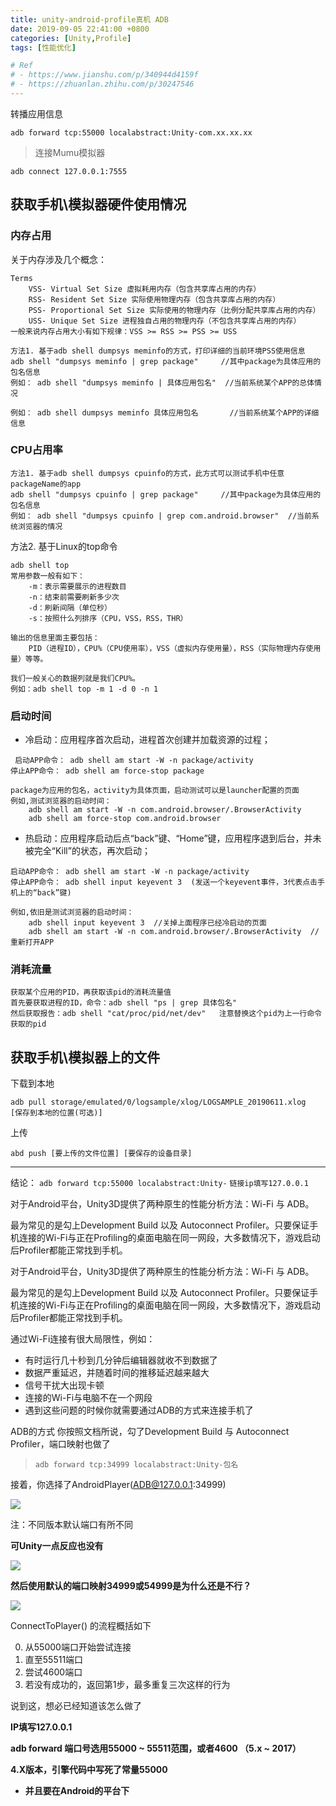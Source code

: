 ```yaml
---
title: unity-android-profile真机 ADB
date: 2019-09-05 22:41:00 +0800
categories: [Unity,Profile]
tags: [性能优化]

# Ref
# - https://www.jianshu.com/p/340944d4159f
# - https://zhuanlan.zhihu.com/p/30247546
---
```


转播应用信息

`adb forward tcp:55000 localabstract:Unity-com.xx.xx.xx`


> 连接Mumu模拟器

```
adb connect 127.0.0.1:7555
```

## 获取手机\模拟器硬件使用情况

### 内存占用

关于内存涉及几个概念：
```
Terms
    VSS- Virtual Set Size 虚拟耗用内存（包含共享库占用的内存）
    RSS- Resident Set Size 实际使用物理内存（包含共享库占用的内存）
    PSS- Proportional Set Size 实际使用的物理内存（比例分配共享库占用的内存）
    USS- Unique Set Size 进程独自占用的物理内存（不包含共享库占用的内存）
一般来说内存占用大小有如下规律：VSS >= RSS >= PSS >= USS
```

```
方法1. 基于adb shell dumpsys meminfo的方式，打印详细的当前环境PSS使用信息
adb shell "dumpsys meminfo | grep package"     //其中package为具体应用的包名信息
例如： adb shell "dumpsys meminfo | 具体应用包名"  //当前系统某个APP的总体情况

例如： adb shell dumpsys meminfo 具体应用包名       //当前系统某个APP的详细信息
```

### CPU占用率
```
方法1. 基于adb shell dumpsys cpuinfo的方式，此方式可以测试手机中任意packageName的app
adb shell "dumpsys cpuinfo | grep package"     //其中package为具体应用的包名信息
例如： adb shell "dumpsys cpuinfo | grep com.android.browser"  //当前系统浏览器的情况
```
方法2. 基于Linux的top命令
```
adb shell top
常用参数一般有如下：
    -m：表示需要展示的进程数目
    -n：结束前需要刷新多少次
    -d：刷新间隔（单位秒）
    -s：按照什么列排序（CPU，VSS，RSS，THR）

输出的信息里面主要包括：
    PID（进程ID），CPU%（CPU使用率），VSS（虚拟内存使用量），RSS（实际物理内存使用量）等等。

我们一般关心的数据列就是我们CPU%。
例如：adb shell top -m 1 -d 0 -n 1
```
### 启动时间

 - 冷启动：应用程序首次启动，进程首次创建并加载资源的过程；
```
 启动APP命令： adb shell am start -W -n package/activity
停止APP命令： adb shell am force-stop package

package为应用的包名，activity为具体页面，启动测试可以是launcher配置的页面
例如,测试浏览器的启动时间：
    adb shell am start -W -n com.android.browser/.BrowserActivity
    adb shell am force-stop com.android.browser
```
 - 热启动：应用程序启动后点“back”键、“Home”键，应用程序退到后台，并未被完全“Kill”的状态，再次启动；
```
启动APP命令： adb shell am start -W -n package/activity
停止APP命令： adb shell input keyevent 3  (发送一个keyevent事件，3代表点击手机上的“back”键)

例如,依旧是测试浏览器的启动时间：
    adb shell input keyevent 3  //关掉上面程序已经冷启动的页面
    adb shell am start -W -n com.android.browser/.BrowserActivity  //重新打开APP
```

### 消耗流量

```
获取某个应用的PID，再获取该pid的消耗流量值
首先要获取进程的ID，命令：adb shell "ps | grep 具体包名"
然后获取报告：adb shell "cat/proc/pid/net/dev"   注意替换这个pid为上一行命令获取的pid
```


## 获取手机\模拟器上的文件

下载到本地

```
adb pull storage/emulated/0/logsample/xlog/LOGSAMPLE_20190611.xlog  [保存到本地的位置(可选)]
```

上传 

```
abd push [要上传的文件位置] [要保存的设备目录]  
```

----


结论： 
 `adb forward tcp:55000 localabstract:Unity-`
 `链接ip填写127.0.0.1`


对于Android平台，Unity3D提供了两种原生的性能分析方法：Wi-Fi 与 ADB。

最为常见的是勾上Development Build 以及 Autoconnect Profiler。只要保证手机连接的Wi-Fi与正在Profiling的桌面电脑在同一网段，大多数情况下，游戏启动后Profiler都能正常找到手机。

对于Android平台，Unity3D提供了两种原生的性能分析方法：Wi-Fi 与 ADB。

最为常见的是勾上Development Build 以及 Autoconnect Profiler。只要保证手机连接的Wi-Fi与正在Profiling的桌面电脑在同一网段，大多数情况下，游戏启动后Profiler都能正常找到手机。

通过Wi-Fi连接有很大局限性，例如：
 - 有时运行几十秒到几分钟后编辑器就收不到数据了
 - 数据严重延迟，并随着时间的推移延迟越来越大
 - 信号干扰大出现卡顿
 - 连接的Wi-Fi与电脑不在一个网段
 - 遇到这些问题的时候你就需要通过ADB的方式来连接手机了


ADB的方式
你按照文档所说，勾了Development Build 与 Autoconnect Profiler，端口映射也做了

> `adb forward tcp:34999 localabstract:Unity-包名`

接着，你选择了AndroidPlayer(ADB@127.0.0.1:34999)

![](https://fastly.jsdelivr.net/gh/Rootjhon/img_note@empty/16762621409261676262140621.png)

注：不同版本默认端口有所不同

**可Unity一点反应也没有**
 
![](https://fastly.jsdelivr.net/gh/Rootjhon/img_note@empty/16762621539161676262153035.png)

**然后使用默认的端口映射34999或54999是为什么还是不行？**


![](https://fastly.jsdelivr.net/gh/Rootjhon/img_note@empty/16762621639161676262163131.png)

ConnectToPlayer() 的流程概括如下

0. 从55000端口开始尝试连接
0. 直至55511端口
0. 尝试4600端口
0. 若没有成功的，返回第1步，最多重复三次这样的行为

说到这，想必已经知道该怎么做了

**IP填写127.0.0.1**

**adb forward 端口号选用55000 ~ 55511范围，或者4600 （5.x ~ 2017）**

**4.X版本，引擎代码中写死了常量55000**

 - **并且要在Android的平台下**
